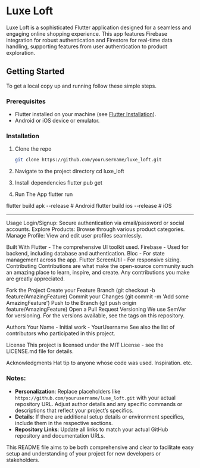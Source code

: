 # Luxe Loft

Luxe Loft is a sophisticated Flutter application designed for a seamless and engaging online shopping experience. This app features Firebase integration for robust authentication and Firestore for real-time data handling, supporting features from user authentication to product exploration.

## Getting Started

To get a local copy up and running follow these simple steps.

### Prerequisites

- Flutter installed on your machine (see [Flutter Installation](https://flutter.dev/docs/get-started/install)).
- Android or iOS device or emulator.

### Installation

1. Clone the repo
   ```bash
   git clone https://github.com/yourusername/luxe_loft.git


2. Navigate to the project directory
cd luxe_loft

3. Install dependencies
flutter pub get

4. Run The App
flutter run


flutter build apk --release  # Android
flutter build ios --release  # iOS




----------------------------------------------
Usage
Login/Signup: Secure authentication via email/password or social accounts.
Explore Products: Browse through various product categories.
Manage Profile: View and edit user profiles seamlessly.

Built With
Flutter - The comprehensive UI toolkit used.
Firebase - Used for backend, including database and authentication.
Bloc - For state management across the app.
Flutter ScreenUtil - For responsive sizing.
Contributing
Contributions are what make the open-source community such an amazing place to learn, inspire, and create. Any contributions you make are greatly appreciated.

Fork the Project
Create your Feature Branch (git checkout -b feature/AmazingFeature)
Commit your Changes (git commit -m 'Add some AmazingFeature')
Push to the Branch (git push origin feature/AmazingFeature)
Open a Pull Request
Versioning
We use SemVer for versioning. For the versions available, see the tags on this repository.

Authors
Your Name - Initial work - YourUsername
See also the list of contributors who participated in this project.

License
This project is licensed under the MIT License - see the LICENSE.md file for details.

Acknowledgments
Hat tip to anyone whose code was used.
Inspiration.
etc.





### Notes:
- **Personalization**: Replace placeholders like `https://github.com/yourusername/luxe_loft.git` with your actual repository URL. Adjust author details and any specific commands or descriptions that reflect your project’s specifics.
- **Details**: If there are additional setup details or environment specifics, include them in the respective sections.
- **Repository Links**: Update all links to match your actual GitHub repository and documentation URLs.

This README file aims to be both comprehensive and clear to facilitate easy setup and understanding of your project for new developers or stakeholders.

